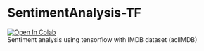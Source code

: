 # SentimentAnalysis-TF
[![Open In Colab](https://colab.research.google.com/assets/colab-badge.svg)](https://colab.research.google.com/github/Anandhh-Bula/SentimentAnalysis-TF/blob/main/autotune-TF.ipynb)
<br>
Sentiment analysis using tensorflow with IMDB dataset (aclIMDB) 
